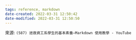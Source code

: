 ```yaml
---
tags: reference, markdown
date-created: 2022-03-31 12:50:42
date-modified: 2022-03-31 12:50:50
---
```





來源: `(587) 拯救資工系學生的基本素養—Markdown 使用教學 - YouTube`
